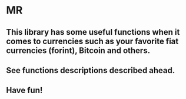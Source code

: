 # MR

## This library has some useful functions when it comes to currencies such as your favorite fiat currencies (forint), Bitcoin and others.
## See functions descriptions described ahead.


## Have fun!

